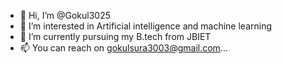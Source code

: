 - 👋 Hi, I’m @Gokul3025
- 👀 I’m interested in Artificial intelligence and machine learning 
- 🌱 I’m currently pursuing my B.tech from JBIET
- 📫 You can reach on gokulsura3003@gmail.com...

<!---
Gokul3025/Gokul3025 is a ✨ special ✨ repository because its `README.md` (this file) appears on your GitHub profile.
You can click the Preview link to take a look at your changes.
--->
